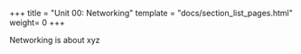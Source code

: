 +++
title = "Unit 00: Networking"
template = "docs/section_list_pages.html"
weight= 0
+++


Networking is about xyz


